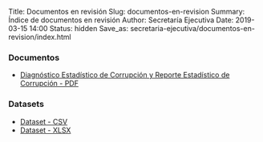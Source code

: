Title: Documentos en revisión
Slug: documentos-en-revision
Summary: Índice de documentos en revisión
Author: Secretaría Ejecutiva
Date: 2019-03-15 14:00
Status: hidden
Save_as: secretaria-ejecutiva/documentos-en-revision/index.html


### Documentos

* [Diagnóstico Estadístico de Corrupción y Reporte Estadístico de Corrupción - PDF](prueba-32/diagnostico-estadistico.pdf)

### Datasets

* [Dataset - CSV](prueba-32/diagnostico-estadistico-dataset-2019-03-15.csv)
* [Dataset - XLSX](prueba-32/diagnostico-estadistico-dataset-2019-03-15.xlsx)
